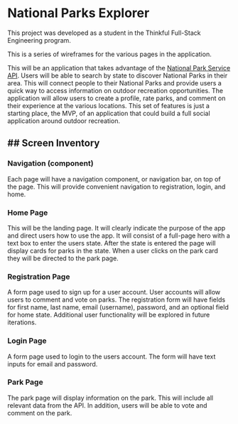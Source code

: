 # National Parks Explorer

This project was developed as a student in the Thinkful Full-Stack Engineering program.

This is a series of wireframes for the various pages in the application.

This will be an application that takes advantage of the [National Park Service API](https://www.nps.gov/subjects/digital/nps-data-api.htm). Users will be able to search by state to discover National Parks in their area. This will connect people to their National Parks and provide users a quick way to access information on outdoor recreation opportunities. The application will allow users to create a profile, rate parks, and comment on their experience at the various locations. This set of features is just a starting place, the MVP, of an application that could build a full social application around outdoor recreation.

## ## Screen Inventory

### Navigation (component)

Each page will have a navigation component, or navigation bar, on top of the page. This will provide convenient navigation to registration, login, and home.

### Home Page

This will be the landing page. It will clearly indicate the purpose of the app and direct users how to use the app. It will consist of a full-page hero with a text box to enter the users state. After the state is entered the page will display cards for parks in the state. When a user clicks on the park card they will be directed to the park page.

### Registration Page

A form page used to sign up for a user account. User accounts will allow users to comment and vote on parks. The registration form will have fields for first name, last name, email (username), password, and an optional field for home state. Additional user functionality will be explored in future iterations.

### Login Page

A form page used to login to the users account. The form will have text inputs for email and password.

### Park Page

The park page will display information on the park. This will include all relevant data from the API. In addition, users will be able to vote and comment on the park.
